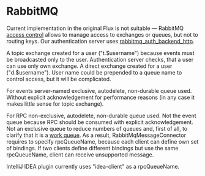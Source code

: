 # RabbitMQ
Current implementation in the original Flux is not suitable — RabbitMQ [access control](https://www.rabbitmq.com/access-control.html) allows to manage access to exchanges or queues, but not to routing keys. Our authentication server uses [rabbitmq_auth_backend_http](https://github.com/simonmacmullen/rabbitmq-auth-backend-http).

A topic exchange created for a user ("t.$username") because events must be broadcasted only to the user. Authentication server checks, that a user can use only own exchange. A direct exchange created for a user ("d.$username"). User name could be prepended to a queue name to control access, but it will be complicated.

For events server-named exclusive, autodelete, non-durable queue used. Without explicit acknowledgement for performance reasons (in any case it makes little sense for topic exchange).

For RPC non-exclusive, autodelete, non-durable queue used. Not the event queue because RPC should be consumed with explicit acknowledgement. Not an exclusive queue to reduce numbers of queues and, first of all, to clarify that it is a [work queue](https://www.rabbitmq.com/tutorials/tutorial-two-python.html). As a result, RabbitMqMessageConnector requires to specify rpcQueueName, because each client can define own set of bindings. If two clients define different bindings but use the same rpcQueueName, client can receive unsupported message.

IntelliJ IDEA plugin currently uses "idea-client" as a rpcQueueName.